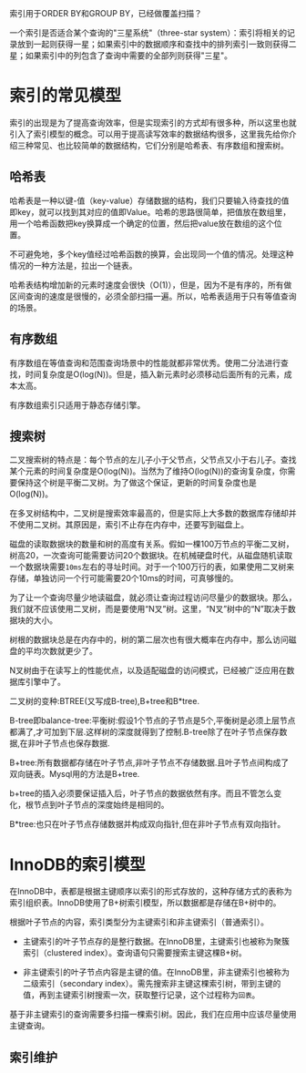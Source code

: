 索引用于ORDER BY和GROUP BY，已经做覆盖扫描？


一个索引是否适合某个查询的"三星系统"（three-star system）：索引将相关的记录放到一起则获得一星；如果索引中的数据顺序和查找中的排列索引一致则获得二星；如果索引中的列包含了查询中需要的全部列则获得"三星"。


# 索引的常见模型


索引的出现是为了提高查询效率，但是实现索引的方式却有很多种，所以这里也就引入了索引模型的概念。可以用于提高读写效率的数据结构很多，这里我先给你介绍三种常见、也比较简单的数据结构，它们分别是哈希表、有序数组和搜索树。

## 哈希表

哈希表是一种以键-值（key-value）存储数据的结构，我们只要输入待查找的值即key，就可以找到其对应的值即Value。哈希的思路很简单，把值放在数组里，用一个哈希函数把key换算成一个确定的位置，然后把value放在数组的这个位置。

不可避免地，多个key值经过哈希函数的换算，会出现同一个值的情况。处理这种情况的一种方法是，拉出一个链表。

哈希表结构增加新的元素时速度会很快（O(1)），但是，因为不是有序的，所有做区间查询的速度是很慢的，必须全部扫描一遍。所以，哈希表适用于只有等值查询的场景。

## 有序数组

有序数组在等值查询和范围查询场景中的性能就都非常优秀。使用二分法进行查找，时间复杂度是O(log(N))。但是，插入新元素时必须移动后面所有的元素，成本太高。

有序数组索引只适用于静态存储引擎。

## 搜索树

二叉搜索树的特点是：每个节点的左儿子小于父节点，父节点又小于右儿子。查找某个元素的时间复杂度是O(log(N))。当然为了维持O(log(N))的查询复杂度，你需要保持这个树是平衡二叉树。为了做这个保证，更新的时间复杂度也是O(log(N))。

在多叉树结构中，二叉树是搜索效率最高的，但是实际上大多数的数据库存储却并不使用二叉树。其原因是，索引不止存在内存中，还要写到磁盘上。

磁盘的读取数据块的数量和树的高度有关系。假如一棵100万节点的平衡二叉树，树高20，一次查询可能需要访问20个数据块。在机械硬盘时代，从磁盘随机读取一个数据块需要`10ms`左右的寻址时间。对于一个100万行的表，如果使用二叉树来存储，单独访问一个行可能需要20个10ms的时间，可真够慢的。

为了让一个查询尽量少地读磁盘，就必须让查询过程访问尽量少的数据块。那么，我们就不应该使用二叉树，而是要使用“N叉”树。这里，“N叉”树中的“N”取决于数据块的大小。

树根的数据块总是在内存中的，树的第二层次也有很大概率在内存中，那么访问磁盘的平均次数就更少了。

N叉树由于在读写上的性能优点，以及适配磁盘的访问模式，已经被广泛应用在数据库引擎中了。

二叉树的变种:BTREE(又写成B-tree),B+tree和B*tree.

B-tree即balance-tree:平衡树:假设1个节点的子节点是5个,平衡树是必须上层节点都满了,才可加到下层.这样树的深度就得到了控制.B-tree除了在叶子节点保存数据,在非叶子节点也保存数据.

B+tree:所有数据都存储在叶子节点,非叶子节点不存储数据.且叶子节点间构成了双向链表。Mysql用的方法是B+tree.

b+tree的插入必须要保证插入后，叶子节点的数据依然有序。而且不管怎么变化，根节点到叶子节点的深度始终是相同的。

B*tree:也只在叶子节点存储数据并构成双向指针,但在非叶子节点有双向指针。

# InnoDB的索引模型

在InnoDB中，表都是根据主键顺序以索引的形式存放的，这种存储方式的表称为索引组织表。InnoDB使用了B+树索引模型，所以数据都是存储在B+树中的。

根据叶子节点的内容，索引类型分为主键索引和非主键索引（普通索引）。

- 主键索引的叶子节点存的是整行数据。在InnoDB里，主键索引也被称为聚簇索引（clustered index）。查询语句只需要搜索主键这棵B+树。

- 非主键索引的叶子节点内容是主键的值。在InnoDB里，非主键索引也被称为二级索引（secondary index）。需先搜索非主键这棵索引树，带到主键的值，再到主键索引树搜索一次，获取整行记录，这个过程称为`回表`。

基于非主键索引的查询需要多扫描一棵索引树。因此，我们在应用中应该尽量使用主键查询。

## 索引维护

